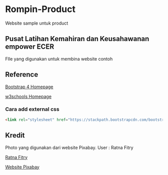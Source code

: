 # Rompin-Product
 Website sample untuk product
 
## Pusat Latihan Kemahiran dan Keusahawanan empower ECER
FIle yang digunakan untuk membina website contoh

## Reference
[Bootstrap 4 Homepage](https://getbootstrap.com/docs/4.1/getting-started/introduction/ "Bootstrap 4 Homepage")

[w3schools Homepage](https://www.w3schools.com/ "W3Schools Homepage")

### Cara add external css

```html
<link rel="stylesheet" href="https://stackpath.bootstrapcdn.com/bootstrap/4.1.3/css/bootstrap.min.css" integrity="sha384-MCw98/SFnGE8fJT3GXwEOngsV7Zt27NXFoaoApmYm81iuXoPkFOJwJ8ERdknLPMO" crossorigin="anonymous">
```

## Kredit
Photo yang digunakan dari website Pixabay. User : Ratna Fitry

[Ratna Fitry](https://pixabay.com/users/endho-2065768/?utm_source=link-attribution&amp;utm_medium=referral&amp;utm_campaign=image&amp;utm_content=3561645 "Ratna Fitry")

[Website Pixabay](https://pixabay.com/?utm_source=link-attribution&amp;utm_medium=referral&amp;utm_campaign=image&amp;utm_content=3561645 "Pixabay")
